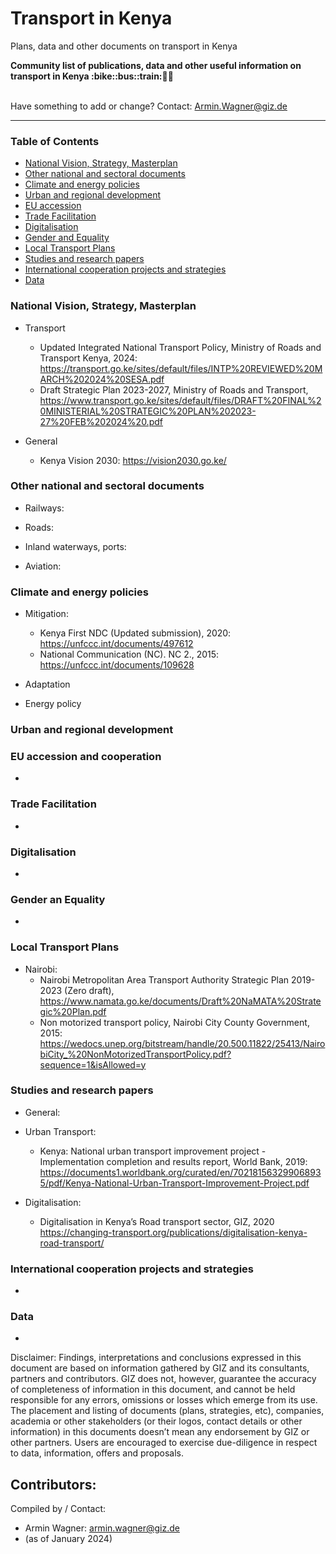 # Transport in Kenya
Plans, data and other documents on transport in Kenya

<b> 
Community list of publications, data and other useful information on transport in Kenya :bike::bus::train:🌳🚊
</b><br><br>

Have something to add or change? Contact: Armin.Wagner@giz.de

------------------------------

### Table of Contents

- [National Vision, Strategy, Masterplan](#National-Vision-Strategy-Masterplan)
- [Other national and sectoral documents](#other-national-sectoral-documents) 
- [Climate and energy policies](#climate-energy-policies)
- [Urban and regional development](#urban) 
- [EU accession](#eu-accession)
- [Trade Facilitation](#trade-facilitation)  
- [Digitalisation](#digitalisation)
- [Gender and Equality](#gender)
- [Local Transport Plans](#local-transport-plans) 
- [Studies and research papers](#studies-research) 
- [International cooperation projects and strategies](#International-cooperation) 
- [Data](#data) 

  
### National Vision, Strategy, Masterplan <a name="national-vision-strategy-masterplan"></a> 

- Transport
  - Updated Integrated National Transport Policy, Ministry of Roads and Transport Kenya, 2024: https://transport.go.ke/sites/default/files/INTP%20REVIEWED%20MARCH%202024%20SESA.pdf
  - Draft Strategic Plan 2023-2027, Ministry of Roads and Transport, https://www.transport.go.ke/sites/default/files/DRAFT%20FINAL%20MINISTERIAL%20STRATEGIC%20PLAN%202023-27%20FEB%202024%20.pdf
  
- General
  - Kenya Vision 2030: https://vision2030.go.ke/
  

### Other national and sectoral documents <a name="other-national-sectoral-documents"></a> 

- Railways:
 
- Roads:
    
- Inland waterways, ports:
  
- Aviation:

### Climate and energy policies <a name="climate-energy-policies"></a> 

- Mitigation:
   - Kenya First NDC (Updated submission), 2020: https://unfccc.int/documents/497612
   - National Communication (NC). NC 2., 2015: https://unfccc.int/documents/109628    

- Adaptation
   

- Energy policy 
    
### Urban and regional development <a name="urban"></a> 



### EU accession and cooperation <a name="eu-accession"></a> 

- 

### Trade Facilitation <a name="trade-facilitation"></a> 

-

### Digitalisation <a name="digitalisation"></a>

-

### Gender an Equality <a name="gender"></a>

-

### Local Transport Plans <a name="local-transport-plans"></a>  

- Nairobi:
  - Nairobi Metropolitan Area Transport Authority Strategic Plan 2019-2023 (Zero draft), https://www.namata.go.ke/documents/Draft%20NaMATA%20Strategic%20Plan.pdf
  - Non motorized transport policy, Nairobi City County Government, 2015: https://wedocs.unep.org/bitstream/handle/20.500.11822/25413/NairobiCity_%20NonMotorizedTransportPolicy.pdf?sequence=1&isAllowed=y

### Studies and research papers <a name="studies-research"></a> 

- General: 

- Urban Transport:
  - Kenya: National urban transport improvement project - Implementation completion and results report, World Bank, 2019: https://documents1.worldbank.org/curated/en/702181563299068935/pdf/Kenya-National-Urban-Transport-Improvement-Project.pdf


- Digitalisation:
  - Digitalisation in Kenya’s Road transport sector, GIZ, 2020 https://changing-transport.org/publications/digitalisation-kenya-road-transport/

### International cooperation projects and strategies <a name="international-cooperation"></a> 

-

### Data <a name="data"></a>

-


Disclaimer: Findings, interpretations and conclusions expressed in this document are based on information gathered by GIZ and its consultants, partners and contributors. GIZ does not, however, guarantee the accuracy of completeness of information in this document, and cannot be held responsible for any errors, omissions or losses which emerge from its use. The placement and listing of documents (plans, strategies, etc), companies, academia or other stakeholders (or their logos, contact details or other information) in this documents doesn’t mean any endorsement by GIZ or other partners. Users are encouraged to exercise due-diligence in respect to data, information, offers and proposals.


Contributors:
-

Compiled by / Contact:
- Armin Wagner: armin.wagner@giz.de
- (as of January 2024)
